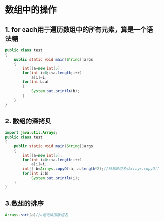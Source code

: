 # 数组中的操作
## 1. for each用于遍历数组中的所有元素，算是一个语法糖
```JAVA
public class test
{
    public static void main(String[]args) 
    {
        int[]a=new int[5];
        for(int i=0;i<a.length;i++)
            a[i]=i;
        for(int b:a)
        {
            System.out.println(b);
        }
    }
}
```

## 2. 数组的深拷贝
```JAVA
import java.util.Arrays;
public class test
{
    public static void main(String[]args) 
    {
        int[]a=new int[5];
        for(int i=0;i<a.length;i++)
            a[i]=i;
        int[] b=Arrays.copyOf(a, a.length*2);//目标数组名=Arrays.copyOf(拷贝数组名，目标数组长度)
        for(int i:b)
            System.out.println(i);
    }
}
```

## 3.数组的排序
```JAVA
Arrays.sort(a)//a是待排序数组名
```